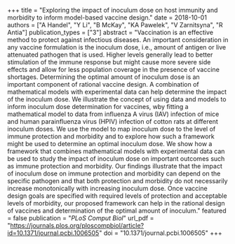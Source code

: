 +++
title = "Exploring the impact of inoculum dose on host immunity and morbidity to inform model-based vaccine design."
date = 2018-10-01
authors = ["A Handel", "Y Li", "B McKay", "KA Pawelek", "V Zarnitsyna", "R Antia"]
publication_types = ["3"]
abstract = "Vaccination is an effective method to protect against infectious diseases. An important consideration in any vaccine formulation is the inoculum dose, i.e., amount of antigen or live attenuated pathogen that is used. Higher levels generally lead to better stimulation of the immune response but might cause more severe side effects and allow for less population coverage in the presence of vaccine shortages. Determining the optimal amount of inoculum dose is an important component of rational vaccine design. A combination of mathematical models with experimental data can help determine the impact of the inoculum dose. We illustrate the concept of using data and models to inform inoculum dose determination for vaccines, wby fitting a mathematical model to data from influenza A virus (IAV) infection of mice and human parainfluenza virus (HPIV) infection of cotton rats at different inoculum doses. We use the model to map inoculum dose to the level of immune protection and morbidity and to explore how such a framework might be used to determine an optimal inoculum dose. We show how a framework that combines mathematical models with experimental data can be used to study the impact of inoculum dose on important outcomes such as immune protection and morbidity. Our findings illustrate that the impact of inoculum dose on immune protection and morbidity can depend on the specific pathogen and that both protection and morbidity do not necessarily increase monotonically with increasing inoculum dose. Once vaccine design goals are specified with required levels of protection and acceptable levels of morbidity, our proposed framework can help in the rational design of vaccines and determination of the optimal amount of inoculum."
featured = false
publication = "*PLoS Comput Biol*"
url_pdf = "https://journals.plos.org/ploscompbiol/article?id=10.1371/journal.pcbi.1006505"
doi = "10.1371/journal.pcbi.1006505"
+++

